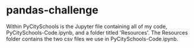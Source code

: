 # pandas-challenge

Within PyCitySchools is the Jupyter file containing all of my code, PyCitySchools-Code.ipynb, and a folder titled 'Resources'. The Resources folder contains the two csv files we use in PyCitySchools-Code.ipynb.

